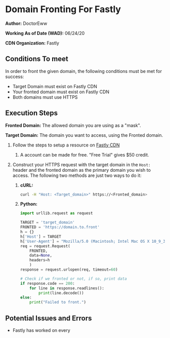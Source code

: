 # Domain Fronting For Fastly

**Author:** DoctorEww

**Working As of Date (WAD):** 06/24/20

**CDN Organization:** Fastly

## Conditions To meet

In order to front the given domain, the following conditions must be met for
success:

- Target Domain must exist on Fastly CDN
- Your fronted domain must exist on Fastly CDN
- Both domains must use HTTPS

## Execution Steps

**Fronted Domain:** The allowed domain you are using as a "mask".

**Target Domain:** The domain you want to access, using the Fronted domain.

1. Follow the steps to setup a resource on
   [Fastly CDN](https://www.fastly.com/products/cdn)

   1. A account can be made for free. "Free Trial" gives \$50 credit.

2. Construct your HTTPS request with the target domain in the `Host:` header and
   the fronted domain as the primary domain you wish to access. The following
   two methods are just two ways to do it:

   1. **cURL:**

      ```bash
      curl -H "Host: <Target_domain>" https://<Fronted_domain>
      ```

   2. **Python:**

      ```python
      import urllib.request as request

      TARGET = 'target_domain'
      FRONTED = 'https://domain.to.front'
      h = {}
      h['Host'] = TARGET
      h['User-Agent'] = "Mozilla/5.0 (Macintosh; Intel Mac OS X 10_9_3) AppleWebKit/537.36 (KHTML, like Gecko) Chrome/35.0.1916.47 Safari/537.36"
      req = request.Request(
          FRONTED,
          data=None,
          headers=h
          )
      response = request.urlopen(req, timeout=60)

      # Check if we fronted or not, if so, print data
      if response.code == 200:
          for line in response.readlines():
              print(line.decode())
      else:
          print("Failed to front.")
      ```

## Potential Issues and Errors

- Fastly has worked on every
